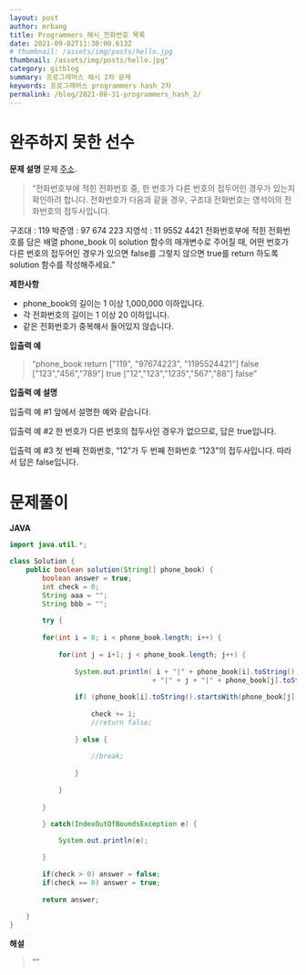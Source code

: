 ```yaml
---
layout: post
author: mrbang
title: Programmers_해시_전화번호 목록
date: 2021-09-02T11:30:00.613Z
# thumbnail: /assets/img/posts/hello.jpg
thumbnail: /assets/img/posts/hello.jpg"
category: gitblog
summary: 프로그래머스 해시 2차 문제 
keywords: 프로그래머스 programmers hash 2차 
permalink: /blog/2021-08-31-programmers_hash_2/
---
```

# 완주하지 못한 선수

**문제 설명** 문제 [주소](https://programmers.co.kr/learn/courses/30/lessons/42577).

> “전화번호부에 적힌 전화번호 중, 한 번호가 다른 번호의 접두어인 경우가 있는지 확인하려 합니다.
전화번호가 다음과 같을 경우, 구조대 전화번호는 영석이의 전화번호의 접두사입니다.

구조대 : 119
박준영 : 97 674 223
지영석 : 11 9552 4421
전화번호부에 적힌 전화번호를 담은 배열 phone_book 이 solution 함수의 매개변수로 주어질 때, 어떤 번호가 다른 번호의 접두어인 경우가 있으면 false를 그렇지 않으면 true를 return 하도록 solution 함수를 작성해주세요.”

**제한사항** 

* phone_book의 길이는 1 이상 1,000,000 이하입니다.
* 각 전화번호의 길이는 1 이상 20 이하입니다.
* 같은 전화번호가 중복해서 들어있지 않습니다.

**입출력 예** 

> “phone_book	return
["119", "97674223", "1195524421"]	false
["123","456","789"]	true
["12","123","1235","567","88"]	false”

**입출력 예 설명** 

입출력 예 #1
앞에서 설명한 예와 같습니다.

입출력 예 #2
한 번호가 다른 번호의 접두사인 경우가 없으므로, 답은 true입니다.

입출력 예 #3
첫 번째 전화번호, “12”가 두 번째 전화번호 “123”의 접두사입니다. 따라서 답은 false입니다.

# 문제풀이 

**JAVA** 
```java
import java.util.*;

class Solution {
    public boolean solution(String[] phone_book) {
        boolean answer = true;
        int check = 0;     
        String aaa = "";
        String bbb = "";
        
        try {
        
        for(int i = 0; i < phone_book.length; i++) {       
            
            for(int j = i+1; j < phone_book.length; j++) {   
                
                System.out.println( i + "|" + phone_book[i].toString() 
                                   + "|" + j + "|" + phone_book[j].toString() + "####" );
                
                if( (phone_book[i].toString().startsWith(phone_book[j].toString()) ) && (phone_book[i].toString() != phone_book[j].toString()) ) {
                    
                    check += 1;  
                    //return false;
                    
                } else {
                    
                    //break;
                    
                } 
                 
            }
      
        }
            
        } catch(IndexOutOfBoundsException e) {

			System.out.println(e);

		}
            
        if(check > 0) answer = false; 
        if(check == 0) answer = true; 
        
        return answer;
        
    }
}
```

**해설** 

> “”
